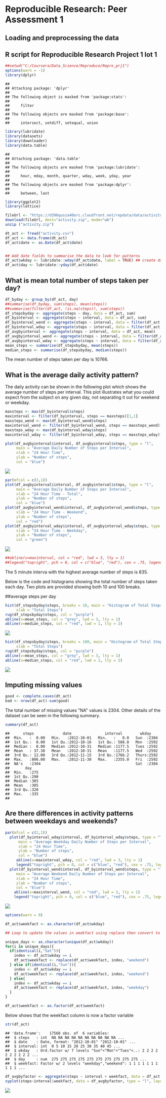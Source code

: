 # Reproducible Research: Peer Assessment 1


## Loading and preprocessing the data

## R script for Reproducible Research Project 1 lot 1

```r
##setwd("C:/Coursera/Data_Science/Reproduce/Repro_prj1")
options(warn = -1)
library(dplyr)
```

```
## 
## Attaching package: 'dplyr'
## 
## The following object is masked from 'package:stats':
## 
##     filter
## 
## The following objects are masked from 'package:base':
## 
##     intersect, setdiff, setequal, union
```

```r
library(lubridate)
library(datasets)
library(downloader)
library(data.table)
```

```
## 
## Attaching package: 'data.table'
## 
## The following objects are masked from 'package:lubridate':
## 
##     hour, mday, month, quarter, wday, week, yday, year
## 
## The following objects are masked from 'package:dplyr':
## 
##     between, last
```

```r
library(ggplot2)
library(lattice)

fileUrl <- "https://d396qusza40orc.cloudfront.net/repdata/data/activity.zip?accessType=DOWNLOAD"
download(fileUrl, dest="activity.zip", mode="wb") 
unzip ("activity.zip")

dt_act <- fread("activity.csv")
df_act <- data.frame(dt_act)
df_act$date <- as.Date(df_act$date)


## Add date fields to summarise the data to look for patterns
df_act$wkday <- lubridate::wday(df_act$date, label = TRUE) ## create day of week field
df_act$day <- lubridate::yday(df_act$date)
```
## What is mean total number of steps taken per day?


```r
df_byday <- group_by(df_act, day)
##summarise(df_byday, sum(steps), mean(steps))
##summarise(filter(df_act, !is.na(steps)), sum(steps))
df_stepsbyday <- aggregate(steps ~ day, data = df_act, sum)
df_byinterval <- aggregate(steps ~ interval, data = df_act, sum)
df_byinterval_wend <- aggregate(steps ~ interval, data = filter(df_act, wkday == "Sun" | wkday == "Sat"), sum)
df_byinterval_wday <- aggregate(steps ~ interval, data = filter(df_act, wkday != "Sun" & wkday != "Sat"), sum)
df_avgbyinterval <- aggregate(steps ~ interval, data = df_act, mean)
df_avgbyinterval_wend <- aggregate(steps ~ interval, data = filter(df_act, wkday == "Sun" | wkday == "Sat"), mean)
df_avgbyinterval_wday <- aggregate(steps ~ interval, data = filter(df_act, wkday != "Sun" & wkday != "Sat"), mean)
mean_steps <- summarise(df_stepsbyday, mean(steps))
median_steps <- summarise(df_stepsbyday, median(steps))
```




The mean number of steps taken per day is 10766.

## What is the average daily activity pattern?

The daily activity can be shown in the following plot which shows the average number of steps per interval.  This plot illustrates what you could expect from the subject on any given day, not separating it out for weekend or weekday.


```r
maxsteps <- max(df_byinterval$steps)
maxinterval <- filter(df_byinterval, steps == maxsteps)[1,1]
maxsteps_wend <- max(df_byinterval_wend$steps)
maxinterval_wend <- filter(df_byinterval_wend, steps == maxsteps_wend)[1,1]
maxsteps_wday <- max(df_byinterval_wday$steps)
maxinterval_wday <- filter(df_byinterval_wday, steps == maxsteps_wday)[1,1]

plot(df_avgbyinterval$interval, df_avgbyinterval$steps, type = "l",
     main = "Average Daily Number of Steps per Interval",
     xlab = "24 Hour Time",
     ylab = "Number of steps",
     col = "blue")
```

![](PA1_template_files/figure-html/unnamed-chunk-4-1.png) 

```r
par(mfcol = c(3,1))
plot(df_avgbyinterval$interval, df_avgbyinterval$steps, type = "l",
     main = "Average Daily Number of Steps per Interval",
     xlab = "24 Hour Time - Total",
     ylab = "Number of steps",
     col = "blue")
plot(df_avgbyinterval_wend$interval, df_avgbyinterval_wend$steps, type = "l",
     xlab = "24 Hour Time - Weekend",
     ylab = "Number of steps",
     col = "red")
plot(df_avgbyinterval_wday$interval, df_avgbyinterval_wday$steps, type = "l",
     xlab = "24 Hour Time - Weekday",
     ylab = "Number of steps",
     col = "green")
```

![](PA1_template_files/figure-html/unnamed-chunk-4-2.png) 

```r
##abline(v=maxinterval, col = "red", lwd = 3, lty = 1)
##legend("topright", pch = 0, col = c("blue", "red"), cex = .75, legend = c("time series", paste("max interval occurs at ", maxinterval)))
```

The 5 minute interva with the highest average number of steps is 835.

Below is the code and histograms showing the total number of steps taken each day.  Two plots are provided showing both 10 and 100 breaks.  

##average steps per day

```r
hist(df_stepsbyday$steps, breaks = 10, main = "Histogram of Total Steps per Day - 10 breaks",
     xlab = "Total Steps")
rug(df_stepsbyday$steps, col = "purple")
abline(v=mean_steps, col = "grey", lwd = 3, lty = 1)
abline(v=median_steps, col = "red", lwd = 1, lty = 2)
```

![](PA1_template_files/figure-html/unnamed-chunk-5-1.png) 

```r
hist(df_stepsbyday$steps, breaks = 100, main = "Histogram of Total Steps per Day - 100 breaks",
     xlab = "Total Steps")
rug(df_stepsbyday$steps, col = "purple")
abline(v=mean_steps, col = "grey", lwd = 3, lty = 1)
abline(v=median_steps, col = "red", lwd = 1, lty = 2)
```

![](PA1_template_files/figure-html/unnamed-chunk-5-2.png) 

## Imputing missing values


```r
good <- complete.cases(dt_act)
bad <- nrow(df_act)-sum(good)
```

The total number of missing values "NA" values is 2304.  Other details of the dataset can be seen in the following summary.


```r
summary(df_act)
```

```
##      steps             date               interval        wkday     
##  Min.   :  0.00   Min.   :2012-10-01   Min.   :   0.0   Sun  :2304  
##  1st Qu.:  0.00   1st Qu.:2012-10-16   1st Qu.: 588.8   Mon  :2592  
##  Median :  0.00   Median :2012-10-31   Median :1177.5   Tues :2592  
##  Mean   : 37.38   Mean   :2012-10-31   Mean   :1177.5   Wed  :2592  
##  3rd Qu.: 12.00   3rd Qu.:2012-11-15   3rd Qu.:1766.2   Thurs:2592  
##  Max.   :806.00   Max.   :2012-11-30   Max.   :2355.0   Fri  :2592  
##  NA's   :2304                                           Sat  :2304  
##       day     
##  Min.   :275  
##  1st Qu.:290  
##  Median :305  
##  Mean   :305  
##  3rd Qu.:320  
##  Max.   :335  
## 
```


## Are there differences in activity patterns between weekdays and weekends?

```r
par(mfcol = c(2,1))
  plot(df_byinterval_wday$interval, df_byinterval_wday$steps, type = "l",
      main = "Average Weekday Daily Number of Steps per Interval",
      xlab = "24 Hour Time",
      ylab = "Number of steps",
      col = "blue")
     abline(v=maxinterval_wday, col = "red", lwd = 3, lty = 1)
     legend("topright", pch = 0, col = c("blue", "red"), cex = .75, legend = c("time series", paste("max interval occurs at ", maxinterval_wday)))
  plot(df_byinterval_wend$interval, df_byinterval_wend$steps, type = "l",
     main = "Average Weekend Daily Number of Steps per Interval",
     xlab = "24 Hour Time",
     ylab = "Number of steps",
     col = "blue")
    abline(v=maxinterval_wend, col = "red", lwd = 3, lty = 1)
    legend("topright", pch = 0, col = c("blue", "red"), cex = .75, legend = c("time series", paste("max interval occurs at ", maxinterval_wend)))
```

![](PA1_template_files/figure-html/unnamed-chunk-8-1.png) 

```r
options(warn = 0)
```


```r
df_act$weekfact <- as.character(df_act$wkday)

## Loop to update the values in weekfact using replace then convert to factor column

unique_days <- as.character(unique(df_act$wkday))
for(i in unique_days){
  if(identical(i,"Sat")){
    index <- df_act$wkday == i
    df_act$weekfact <- replace(df_act$weekfact, index, "weekend") 
  } else if(identical(i,"Sun")){
    index <- df_act$wkday == i
    df_act$weekfact <- replace(df_act$weekfact, index, "weekend")
  } else{
    index <- df_act$wkday == i
    df_act$weekfact <- replace(df_act$weekfact, index, "weekday")
  }
}

df_act$weekfact <- as.factor(df_act$weekfact)
```

Below shows that the weekfact column is now a factor variable


```r
str(df_act)
```

```
## 'data.frame':	17568 obs. of  6 variables:
##  $ steps   : int  NA NA NA NA NA NA NA NA NA NA ...
##  $ date    : Date, format: "2012-10-01" "2012-10-01" ...
##  $ interval: int  0 5 10 15 20 25 30 35 40 45 ...
##  $ wkday   : Ord.factor w/ 7 levels "Sun"<"Mon"<"Tues"<..: 2 2 2 2 2 2 2 2 2 2 ...
##  $ day     : num  275 275 275 275 275 275 275 275 275 275 ...
##  $ weekfact: Factor w/ 2 levels "weekday","weekend": 1 1 1 1 1 1 1 1 1 1 ...
```


```r
df_avgbyfactor <- aggregate(steps ~ interval + weekfact, data = df_act, mean)
xyplot(steps~interval|weekfact, data = df_avgbyfactor, type = "l", layout = c(1,2))
```

![](PA1_template_files/figure-html/unnamed-chunk-11-1.png) 

